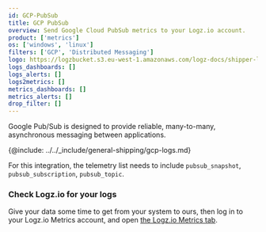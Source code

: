 ```yaml
---
id: GCP-PubSub
title: GCP PubSub
overview: Send Google Cloud PubSub metrics to your Logz.io account.
product: ['metrics']
os: ['windows', 'linux']
filters: ['GCP', 'Distributed Messaging']
logo: https://logzbucket.s3.eu-west-1.amazonaws.com/logz-docs/shipper-logos/pubsub.png
logs_dashboards: []
logs_alerts: []
logs2metrics: []
metrics_dashboards: []
metrics_alerts: []
drop_filter: []
---
```




Google Pub/Sub is designed to provide reliable, many-to-many, asynchronous messaging between applications. 


{@include: ../../_include/general-shipping/gcp-logs.md}  

For this integration, the telemetry list needs to include `pubsub_snapshot`, `pubsub_subscription`, `pubsub_topic`.

### Check Logz.io for your logs

Give your data some time to get from your system to ours, then log in to your Logz.io Metrics account, and open [the Logz.io Metrics tab](https://app.logz.io/#/dashboard/metrics/).
